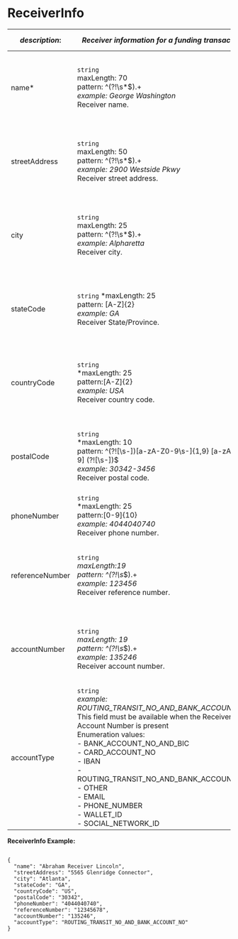 
# ReceiverInfo

| *description*:   | *Receiver information for a funding transaction.*|US MIDs|Non-US MIDs|
|----|----|----|----|
| name* |    ``` string ```  <br/> maxLength: 70  <br/> pattern: ^(?!\s*$).+  <br/> *example: George Washington* <br/> Receiver name.|Visa: Optional for AFT transactions<br/>MC: Mandatory for funding transactions|Visa: Mandatory for AFT transactions<br/>MC: Mandatory for funding transactions|
| streetAddress | ``` string ```  <br/> maxLength: 50  <br/> pattern: ^(?!\s*$).+   <br/> *example: 2900 Westside Pkwy* <br/>   Receiver street address.|Visa: Optional for AFT transactions <br/>MC: Optional for funding transactions|Visa: Optional for AFT transactions <br/>MC: Optional for funding transactions|
| city | ``` string ```   <br/> maxLength: 25  <br/> pattern: ^(?!\s*$).+    <br/> *example: Alpharetta*  <br/>  Receiver city.|Visa: Optional for AFT transactions <br/>MC: Optional for funding transactions|Visa: Optional for AFT transactions <br/>MC: Optional for funding transactions|  
| stateCode | ``` string ```  *maxLength: 25 <br/>  pattern: [A-Z]{2}   <br/> *example: GA*  <br/>  Receiver State/Province.|Visa: Optional for AFT transactions <br/>MC: Optional for funding transactions|Visa: Optional for AFT transactions <br/>MC: Optional for funding transactions|  
| countryCode | ``` string ```  <br/>  *maxLength: 25  <br/> pattern:[A-Z]{2}    <br/> *example: USA*  <br/>  Receiver country code.|Visa: Optional for AFT transactions <br/>MC: Optional for funding transactions|Visa: Optional for AFT transactions <br/>MC: Optional for funding transactions| 
| postalCode | ``` string ```  <br/>  *maxLength: 10  <br/> pattern: ^(?![\s-])[a-zA-Z0-9\s-]{1,9} [a-zA-Z0-9] (?![\s-])$  <br/> *example: 30342-3456*  <br/>  Receiver postal code.|Visa: Optional for AFT transactions <br/>MC: Optional for funding transactions|Visa: Optional for AFT transactions <br/>MC: Optional for funding transactions| 
| phoneNumber | ``` string ```  <br/> *maxLength: 25  <br/> pattern:[0-9]{10}    <br/> *example: 4044040740* <br/>  Receiver phone number.|MC: Optional for funding transactions|MC: Optional for funding transactions|    
| referenceNumber | ``` string ```  <br/>  *maxLength:19   <br/> pattern: ^(?!\s*$).+    <br/> *example: 123456*  <br/>  Receiver reference number.|Visa: Optional for AFT transactions <br/>MC: Optional for funding transactions|Visa: Optional for AFT transactions <br/>MC: Optional for funding transactions|
| accountNumber | ``` string ```  <br/>  *maxLength: 19  <br/> pattern: ^(?!\s*$).+    <br/> *example: 135246*   <br/> Receiver account number.|Visa: Optional for AFT transactions <br/>MC: Optional for funding transactions|Visa: Optional for AFT transactions <br/>MC: Optional for funding transactions|
| accountType |    ``` string ```  <br/>  *example: ROUTING_TRANSIT_NO_AND_BANK_ACCOUNT_NO* <br/> This field must be available when the Receiver Account Number is present  <br/> Enumeration values: <br/> - BANK_ACCOUNT_NO_AND_BIC <br/> - CARD_ACCOUNT_NO <br/> - IBAN <br/> - ROUTING_TRANSIT_NO_AND_BANK_ACCOUNT_NO <br/> - OTHER<br/> - EMAIL<br/> - PHONE_NUMBER<br/> - WALLET_ID<br/>- SOCIAL_NETWORK_ID|Visa: Optional for AFT transactions <br/>MC: Optional for funding transactions|Visa: Optional for AFT transactions <br/>MC: Optional for funding transactions|


**ReceiverInfo Example:**

```{r}

{
  "name": "Abraham Receiver Lincoln",
  "streetAddress": "5565 Glenridge Connector",
  "city": "Atlanta",
  "stateCode": "GA",
  "countryCode": "US",
  "postalCode": "30342",
  "phoneNumber": "4044040740",
  "referenceNumber": "12345678",
  "accountNumber": "135246",
  "accountType": "ROUTING_TRANSIT_NO_AND_BANK_ACCOUNT_NO"
}
```



